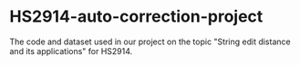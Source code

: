 # HS2914-auto-correction-project
The code and dataset used in our project on the topic "String edit distance and its applications" for HS2914. 
